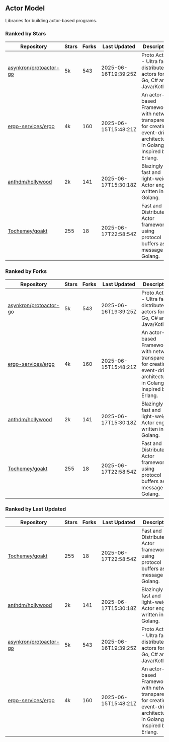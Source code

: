 ## Actor Model

Libraries for building actor-based programs.

### Ranked by Stars

| Repository | Stars | Forks | Last Updated | Description | 
|------------|-------|-------|--------------|-------------|
| [asynkron/protoactor-go](https://github.com/asynkron/protoactor-go) | 5k | 543 | 2025-06-16T19:39:25Z |  Proto Actor - Ultra fast distributed actors for Go, C# and Java/Kotlin. |
| [ergo-services/ergo](https://github.com/ergo-services/ergo) | 4k | 160 | 2025-06-15T15:48:21Z |  An actor-based Framework with network transparency for creating event-driven architecture in Golang. Inspired by Erlang. |
| [anthdm/hollywood](https://github.com/anthdm/hollywood) | 2k | 141 | 2025-06-17T15:30:18Z |  Blazingly fast and light-weight Actor engine written in Golang. |
| [Tochemey/goakt](https://github.com/Tochemey/goakt) | 255 | 18 | 2025-06-17T22:58:54Z |  Fast and Distributed Actor framework using protocol buffers as message for Golang. |

### Ranked by Forks

| Repository | Stars | Forks | Last Updated | Description | 
|------------|-------|-------|--------------|-------------|
| [asynkron/protoactor-go](https://github.com/asynkron/protoactor-go) | 5k | 543 | 2025-06-16T19:39:25Z |  Proto Actor - Ultra fast distributed actors for Go, C# and Java/Kotlin. |
| [ergo-services/ergo](https://github.com/ergo-services/ergo) | 4k | 160 | 2025-06-15T15:48:21Z |  An actor-based Framework with network transparency for creating event-driven architecture in Golang. Inspired by Erlang. |
| [anthdm/hollywood](https://github.com/anthdm/hollywood) | 2k | 141 | 2025-06-17T15:30:18Z |  Blazingly fast and light-weight Actor engine written in Golang. |
| [Tochemey/goakt](https://github.com/Tochemey/goakt) | 255 | 18 | 2025-06-17T22:58:54Z |  Fast and Distributed Actor framework using protocol buffers as message for Golang. |

### Ranked by Last Updated

| Repository | Stars | Forks | Last Updated | Description | 
|------------|-------|-------|--------------|-------------|
| [Tochemey/goakt](https://github.com/Tochemey/goakt) | 255 | 18 | 2025-06-17T22:58:54Z |  Fast and Distributed Actor framework using protocol buffers as message for Golang. |
| [anthdm/hollywood](https://github.com/anthdm/hollywood) | 2k | 141 | 2025-06-17T15:30:18Z |  Blazingly fast and light-weight Actor engine written in Golang. |
| [asynkron/protoactor-go](https://github.com/asynkron/protoactor-go) | 5k | 543 | 2025-06-16T19:39:25Z |  Proto Actor - Ultra fast distributed actors for Go, C# and Java/Kotlin. |
| [ergo-services/ergo](https://github.com/ergo-services/ergo) | 4k | 160 | 2025-06-15T15:48:21Z |  An actor-based Framework with network transparency for creating event-driven architecture in Golang. Inspired by Erlang. |

